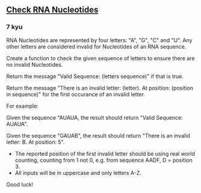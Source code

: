 <h2><a href=https://www.codewars.com/kata/5a3325b4b6486ab367000064/train/javascript target="_blank">Check RNA Nucleotides</a></h2><h3>7 kyu</h3><p>RNA Nucleotides are represented by four letters: "A", "G", "C" and "U". Any other letters are considered invalid for Nucleotides of an RNA sequence.</p><p>Create a function to check the given sequence of letters to ensure there are no invalid Nucleotides.</p><p>Return the message "Valid Sequence: (letters sequence)" if that is true. </p><p>Return the message "There is an invalid letter: (letter). At position: (position in sequence)" for the first occurance of an invalid letter.</p><p>For example:</p><p>Given the sequence "AUAUA, the result should return "Valid Sequence: AUAUA".</p><p>Given the sequence "GAUAB", the result should return "There is an invalid letter: B. At position: 5".</p><ul> <li>The reported position of the first invalid letter should be using real world counting, counting from 1 not 0, e.g. from sequence AADF, D = position 3.</li><li>All inputs will be in uppercase and only letters A-Z.</li></ul><p>Good luck!</p>